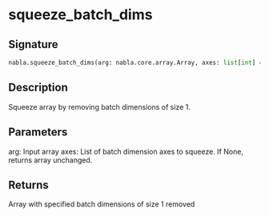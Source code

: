 # squeeze_batch_dims

## Signature

```python
nabla.squeeze_batch_dims(arg: nabla.core.array.Array, axes: list[int] = None) -> nabla.core.array.Array
```

## Description

Squeeze array by removing batch dimensions of size 1.


## Parameters

arg: Input array
axes: List of batch dimension axes to squeeze. If None, returns array unchanged.


## Returns

Array with specified batch dimensions of size 1 removed

